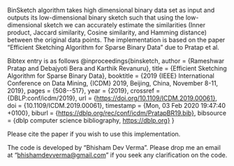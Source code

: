 BinSketch algorithm takes high dimensional binary data set as input and outputs its low-dimensional binary sketch such that using the low-dimensional sketch we can accurately estimate the similarities (Inner product, Jaccard similarity, Cosine similarity, and Hamming distance) between the original data points.  The implementation is based on the paper “Efficient Sketching Algorithm for Sparse Binary Data” due to Pratap et al. 

Bibtex entry is as follows
@inproceedings{binsketch,
  author    = {Rameshwar Pratap and
               Debajyoti Bera and
               Karthik Revanuru},
  title     = {Efficient Sketching Algorithm for Sparse Binary Data},
  booktitle = {2019 {IEEE} International Conference on Data Mining, {ICDM} 2019,
               Beijing, China, November 8-11, 2019},
  pages     = {508--517},
  year      = {2019},
  crossref  = {DBLP:conf/icdm/2019},
  url       = {https://doi.org/10.1109/ICDM.2019.00061},
  doi       = {10.1109/ICDM.2019.00061},
  timestamp = {Mon, 03 Feb 2020 19:47:40 +0100},
  biburl    = {https://dblp.org/rec/conf/icdm/PratapBR19.bib},
  bibsource = {dblp computer science bibliography, https://dblp.org}
}


Please cite the paper if you wish to use this implementation. 

The code is developed by “Bhisham Dev Verma”. Please drop me an email at “bhishamdevverma@gmail.com”  if you seek any clarification on the code. 
